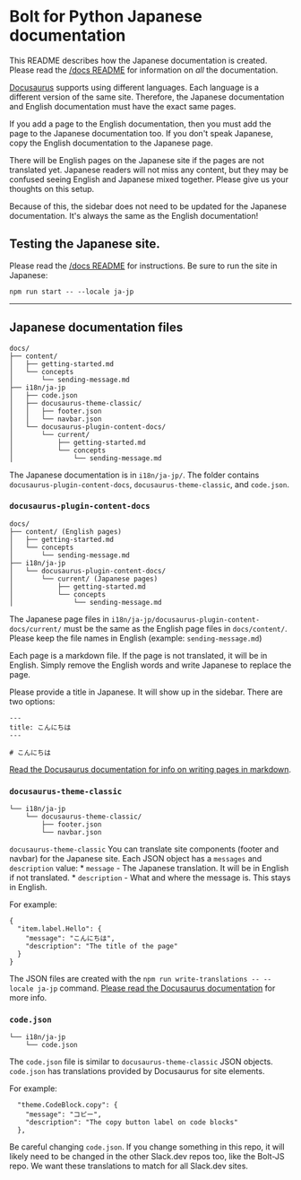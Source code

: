 # Bolt for Python Japanese documentation

This README describes how the Japanese documentation is created. Please read the [/docs README](./docs/README) for information on _all_ the documentation.

[Docusaurus](https://docusaurus.io) supports using different languages. Each language is a different version of the same site. Therefore, the Japanese documentation and English documentation must have the exact same pages.

If you add a page to the English documentation, then you must add the page to the Japanese documentation too. If you don't speak Japanese, copy the English documentation to the Japanese page. 

There will be English pages on the Japanese site if the pages are not translated yet. Japanese readers will not miss any content, but they may be confused seeing English and Japanese mixed together. Please give us your thoughts on this setup.

Because of this, the sidebar does not need to be updated for the Japanese documentation. It's always the same as the English documentation!

## Testing the Japanese site. 

Please read the [/docs README](./docs/README.md) for instructions. Be sure to run the site in Japanese:

```
npm run start -- --locale ja-jp
```

---

## Japanese documentation files

```
docs/
├── content/
│   ├── getting-started.md
│   └── concepts
│       └── sending-message.md
├── i18n/ja-jp
│   ├── code.json
│   ├── docusaurus-theme-classic/
│   │   ├── footer.json
│   │   └── navbar.json
│   └── docusaurus-plugin-content-docs/
│       └── current/
│           ├── getting-started.md
│           └── concepts
│               └── sending-message.md
```

The Japanese documentation is in `i18n/ja-jp/`. The folder contains `docusaurus-plugin-content-docs`, `docusaurus-theme-classic`, and `code.json`. 

### `docusaurus-plugin-content-docs`

```
docs/
├── content/ (English pages)
│   ├── getting-started.md
│   └── concepts
│       └── sending-message.md
├── i18n/ja-jp
│   └── docusaurus-plugin-content-docs/ 
│       └── current/ (Japanese pages)
│           ├── getting-started.md
│           └── concepts
│               └── sending-message.md
```

The Japanese page files in `i18n/ja-jp/docusaurus-plugin-content-docs/current/` must be the same as the English page files in `docs/content/`. Please keep the file names in English (example: `sending-message.md`)

Each page is a markdown file. If the page is not translated, it will be in English. Simply remove the English words and write Japanese to replace the page. 

Please provide a title in Japanese. It will show up in the sidebar. There are two options:

```
---
title: こんにちは
---

# こんにちは

```

[Read the Docusaurus documentation for info on writing pages in markdown](https://docusaurus.io/docs/markdown-features).

### `docusaurus-theme-classic`

```
└── i18n/ja-jp
    └── docusaurus-theme-classic/
        ├── footer.json
        └── navbar.json
```

`docusaurus-theme-classic` You can translate site components (footer and navbar) for the Japanese site. Each JSON object has a `messages` and `description` value:
    * `message` - The Japanese translation. It will be in English if not translated.
    * `description` - What and where the message is. This stays in English.

For example:

```
{
  "item.label.Hello": {
    "message": "こんにちは",
    "description": "The title of the page"
  }
}
```

The JSON files are created with the `npm run write-translations -- --locale ja-jp` command. [Please read the Docusaurus documentation](https://docusaurus.io/docs/i18n/tutorial#translate-your-react-code) for more info.

### `code.json`

```
└── i18n/ja-jp
    └── code.json
```

The `code.json` file is similar to `docusaurus-theme-classic` JSON objects. `code.json` has translations provided by Docusaurus for site elements. 

For example:

```
  "theme.CodeBlock.copy": {
    "message": "コピー",
    "description": "The copy button label on code blocks"
  },
```

Be careful changing `code.json`. If you change something in this repo, it will likely need to be changed in the other Slack.dev repos too, like the Bolt-JS repo. We want these translations to match for all Slack.dev sites. 